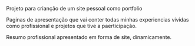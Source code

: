 Projeto para crianção de um site pessoal como portfolio

Paginas de apresentação que vai conter todas minhas experiencias vividas como profissional e projetos que tive a paerticipação.

Resumo profissional apresentado em forma de site, dinamicamente.
